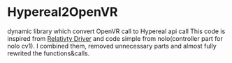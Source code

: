 # Hypereal2OpenVR
dynamic library which convert OpenVR call to Hypereal api call
This code is inspired from [Relativty Driver](https://github.com/relativty/Relativty) and code simple from nolo(controller part for nolo cv1). I combined them, removed unnecessary parts and almost fully rewrited the functions&calls.
